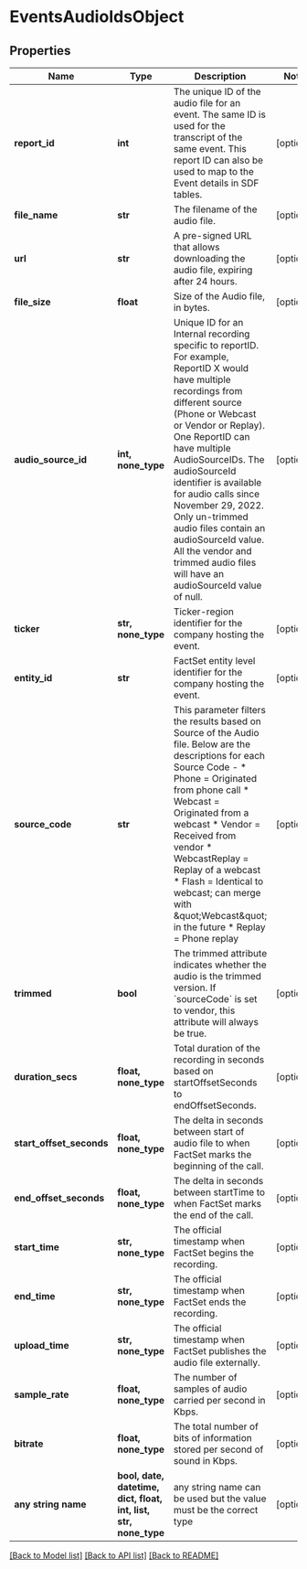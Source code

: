 # EventsAudioIdsObject


## Properties
Name | Type | Description | Notes
------------ | ------------- | ------------- | -------------
**report_id** | **int** | The unique ID of the audio file for an event. The same ID is used for the transcript of the same event. This report ID can also be used to map to the Event details in SDF tables. | [optional] 
**file_name** | **str** | The filename of the audio file. | [optional] 
**url** | **str** | A pre-signed URL that allows downloading the audio file, expiring after 24 hours. | [optional] 
**file_size** | **float** | Size of the Audio file, in bytes. | [optional] 
**audio_source_id** | **int, none_type** | Unique ID for an Internal recording specific to reportID. For example, ReportID X would have multiple recordings from different source (Phone or Webcast or Vendor or Replay). One ReportID can have multiple AudioSourceIDs.  The audioSourceId identifier is available for audio calls since November 29, 2022. Only un-trimmed audio files contain an audioSourceId value. All the vendor and trimmed audio files will have an audioSourceId value of null. | [optional] 
**ticker** | **str, none_type** | Ticker-region identifier for the company hosting the event. | [optional] 
**entity_id** | **str** | FactSet entity level identifier for the company hosting the event. | [optional] 
**source_code** | **str** | This parameter filters the results based on Source of the Audio file. Below are the descriptions for each Source Code - * Phone &#x3D; Originated from phone call * Webcast &#x3D; Originated from a webcast * Vendor &#x3D; Received from vendor * WebcastReplay &#x3D; Replay of a webcast * Flash &#x3D; Identical to webcast; can merge with \&quot;Webcast\&quot; in the future * Replay &#x3D; Phone replay | [optional] 
**trimmed** | **bool** |  The trimmed attribute indicates whether the audio is the trimmed version. If &#x60;sourceCode&#x60; is set to vendor, this attribute will always be true.     | [optional] 
**duration_secs** | **float, none_type** | Total duration of the recording in seconds based on startOffsetSeconds to endOffsetSeconds. | [optional] 
**start_offset_seconds** | **float, none_type** | The delta in seconds between start of audio file to when FactSet marks the beginning of the call. | [optional] 
**end_offset_seconds** | **float, none_type** | The delta in seconds between startTime to when FactSet marks the end of the call. | [optional] 
**start_time** | **str, none_type** | The official timestamp when FactSet begins the recording. | [optional] 
**end_time** | **str, none_type** | The official timestamp when FactSet ends the recording. | [optional] 
**upload_time** | **str, none_type** | The official timestamp when FactSet publishes the audio file externally. | [optional] 
**sample_rate** | **float, none_type** | The number of samples of audio carried per second in Kbps. | [optional] 
**bitrate** | **float, none_type** | The total number of bits of information stored per second of sound in Kbps. | [optional] 
**any string name** | **bool, date, datetime, dict, float, int, list, str, none_type** | any string name can be used but the value must be the correct type | [optional]

[[Back to Model list]](../README.md#documentation-for-models) [[Back to API list]](../README.md#documentation-for-api-endpoints) [[Back to README]](../README.md)


